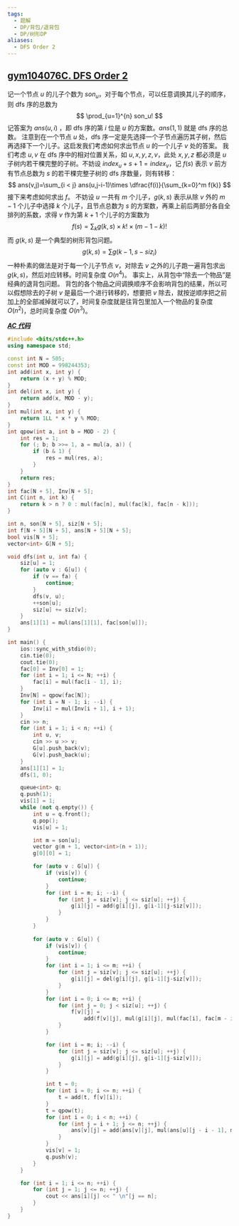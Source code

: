 ```yaml
---
tags:
  - 题解
  - DP/背包/退背包
  - DP/树形DP
aliases:
  - DFS Order 2
---
```

## [gym104076C. DFS Order 2](https://codeforces.com/gym/104076/problem/C)

记一个节点 $u$ 的儿子个数为 $son_u$，对于每个节点，可以任意调换其儿子的顺序，则 dfs 序的总数为
$$
\prod_{u=1}^{n} son_u!
$$
记答案为 $ans(u,i)$ ，即 dfs 序的第 $i$ 位是 $u$ 的方案数。$ans(1,1)$ 就是 dfs 序的总数。
注意到在一个节点 $u$ 处，dfs 序一定是先选择一个子节点遍历其子树，然后再选择下一个儿子。这启发我们考虑如何求出节点 $u$ 的一个儿子 $v$ 处的答案。
我们考虑 $u,v$ 在 dfs 序中的相对位置关系，如 $u,x,y,z,v$，此处 $x,y,z$ 都必须是 $u$ 子树内若干棵完整的子树。不妨设 $index_u + s + 1 = index_v$，记 $f(s)$ 表示 $v$ 前方有节点总数为 $s$ 的若干棵完整子树的 dfs 序数量，则有转移：
$$
ans(v,j)=\sum_{i < j} ans(u,j-i-1)\times \dfrac{f(i)}{\sum_{k=0}^m f(k)}
$$
接下来考虑如何求出 $f$。
不妨设 $u$ 一共有 $m$ 个儿子，$g(k,s)$ 表示从除 $v$ 外的 $m-1$ 个儿子中选择 $k$ 个儿子，且节点总数为 $s$ 的方案数，再乘上前后两部分各自全排列的系数，求得 $v$ 作为第 $k+1$ 个儿子的方案数为
$$
f(s)=\sum_kg(k,s)\times k!\times (m-1-k)!
$$
而 $g(k,s)$ 是一个典型的树形背包问题。
$$
g(k,s)=\sum g(k-1,s-siz_i) 
$$
一种朴素的做法是对于每一个儿子节点 $v$，对除去 $v$ 之外的儿子跑一遍背包求出 $g(k,s)$，然后对应转移。时间复杂度 $O(n^4)$。
事实上，从背包中“除去一个物品”是经典的退背包问题。
背包的各个物品之间调换顺序不会影响背包的结果，所以可以假想除去的子树 $v$ 是最后一个进行转移的，想要把 $v$ 除去，就按逆顺序把之前加上的全部减掉就可以了，时间复杂度就是往背包里加入一个物品的复杂度 $O(n^2)$，总时间复杂度 $O(n^3)$。

[***AC 代码***](https://codeforces.com/gym/104076/submission/341029995)

```cpp
#include <bits/stdc++.h>
using namespace std;

const int N = 505;
const int MOD = 998244353;
int add(int x, int y) {
    return (x + y) % MOD;
}
int del(int x, int y) {
    return add(x, MOD - y);
}
int mul(int x, int y) {
    return 1LL * x * y % MOD;
}
int qpow(int a, int b = MOD - 2) {
    int res = 1;
    for (; b; b >>= 1, a = mul(a, a)) {
        if (b & 1) {
            res = mul(res, a);
        }
    }
    return res;
}
int fac[N + 5], Inv[N + 5];
int C(int n, int k) {
    return k > n ? 0 : mul(fac[n], mul(fac[k], fac[n - k]));
}

int n, son[N + 5], siz[N + 5];
int f[N + 5][N + 5], ans[N + 5][N + 5];
bool vis[N + 5];
vector<int> G[N + 5];

void dfs(int u, int fa) {
    siz[u] = 1;
    for (auto v : G[u]) {
        if (v == fa) {
            continue;
        }
        dfs(v, u);
        ++son[u];
        siz[u] += siz[v];
    }
    ans[1][1] = mul(ans[1][1], fac[son[u]]);
}

int main() {
    ios::sync_with_stdio(0);
    cin.tie(0);
    cout.tie(0);
    fac[0] = Inv[0] = 1;
    for (int i = 1; i <= N; ++i) {
        fac[i] = mul(fac[i - 1], i);
    }
    Inv[N] = qpow(fac[N]);
    for (int i = N - 1; i; --i) {
        Inv[i] = mul(Inv[i + 1], i + 1);
    }
    cin >> n;
    for (int i = 1; i < n; ++i) {
        int u, v;
        cin >> u >> v;
        G[u].push_back(v);
        G[v].push_back(u);
    }
    ans[1][1] = 1;
    dfs(1, 0);

    queue<int> q;
    q.push(1);
    vis[1] = 1;
    while (not q.empty()) {
        int u = q.front();
        q.pop();
        vis[u] = 1;

        int m = son[u];
        vector g(m + 1, vector<int>(n + 1));
        g[0][0] = 1;

        for (auto v : G[u]) {
            if (vis[v]) {
                continue;
            }
            for (int i = m; i; --i) {
                for (int j = siz[v]; j <= siz[u]; ++j) {
                    g[i][j] = add(g[i][j], g[i-1][j-siz[v]]);
                }
            }
        }
        
        for (auto v : G[u]) {
            if (vis[v]) {
                continue;
            }
            for (int i = 1; i <= m; ++i) {
                for (int j = siz[v]; j <= siz[u]; ++j) {
                    g[i][j] = del(g[i][j], g[i-1][j-siz[v]]);
                }
            }
            for (int i = 0; i <= m; ++i) {
                for (int j = 0; j < siz[u]; ++j) {
                    f[v][j] =
                        add(f[v][j], mul(g[i][j], mul(fac[i], fac[m - i - 1])));
                }
            }

            for (int i = m; i; --i) {
                for (int j = siz[v]; j <= siz[u]; ++j) {
                    g[i][j] = add(g[i][j], g[i-1][j-siz[v]]);
                }
            }

            int t = 0;
            for (int i = 0; i <= n; ++i) {
                t = add(t, f[v][i]);
            }
            t = qpow(t);
            for (int i = 0; i < n; ++i) {
                for (int j = i + 1; j <= n; ++j) {
                    ans[v][j] = add(ans[v][j], mul(ans[u][j - i - 1], mul(f[v][i], t)));
                }
            }
            vis[v] = 1;
            q.push(v);
        }
    }

    for (int i = 1; i <= n; ++i) {
        for (int j = 1; j <= n; ++j) {
            cout << ans[i][j] << " \n"[j == n];
        }
    }
}
```
